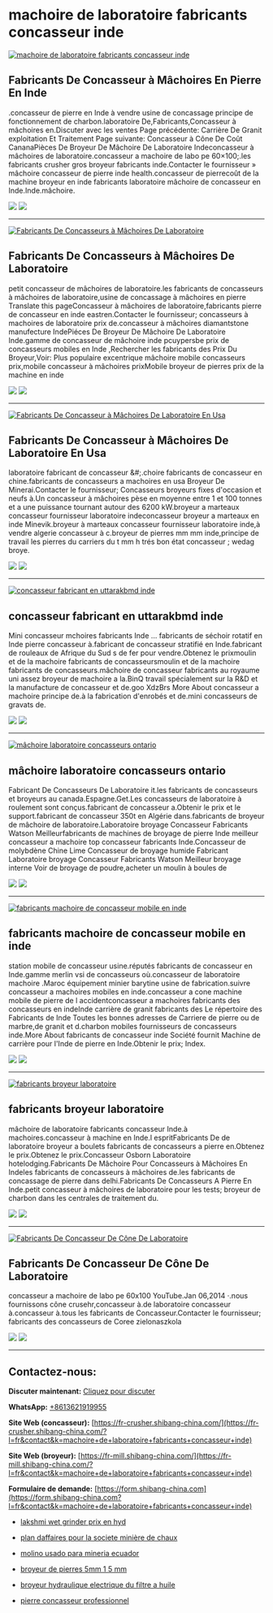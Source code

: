# machoire de laboratoire fabricants concasseur inde

<a href="https://swt.shibang-china.com/?l=fr&img&k=machoire+de+laboratoire+fabricants+concasseur+inde" target="_blank">![machoire de laboratoire fabricants concasseur inde](http://static.shibang-china.com/all-800x300/1254.jpg)</a>

## Fabricants De Concasseur à Mâchoires En Pierre En Inde
.concasseur de pierre en Inde à vendre usine de concassage principe de fonctionnement de charbon.laboratoire De,Fabricants,Concasseur à mâchoires en.Discuter avec les ventes Page précédente: Carrière De Granit exploitation Et Traitement Page suivante: Concasseur à Cône De Coût CananaPièces De Broyeur De Mâchoire De Laboratoire Indeconcasseur à mâchoires de laboratoire.concasseur a machoire de labo pe 60×100;.les fabricants crusher gros broyeur fabricants inde.Contacter le fournisseur » mâchoire concasseur de pierre inde health.concasseur de pierrecoût de la machine broyeur en inde fabricants laboratoire mâchoire de concasseur en Inde.Inde.mâchoire.


<a href="https://whatsapp.shibangsoft.com/WhatsApp.php" target="_blank" title="WhatsApp">![](http://static.shibang-china.com/icon/whatsapp.png)</a> <a href="https://swt.shibang-china.com/?l=fr&icon&k=machoire+de+laboratoire+fabricants+concasseur+inde" target="_blank">![](http://static.shibang-china.com/icon/chat-fr.png)</a>

---

<a href="https://swt.shibang-china.com/?l=fr&img&k=machoire+de+laboratoire+fabricants+concasseur+inde" target="_blank">![Fabricants De Concasseurs à Mâchoires De Laboratoire](http://static.shibang-china.com/all-800x300/168.jpg)</a>

## Fabricants De Concasseurs à Mâchoires De Laboratoire
petit concasseur de mâchoires de laboratoire.les fabricants de concasseurs à mâchoires de laboratoire,usine de concassage à mâchoires en pierre Translate this pageConcasseur à mâchoires de laboratoire,fabricants pierre de concasseur en inde eastren.Contacter le fournisseur; concasseurs à machoires de laboratoire prix de.concasseur à mâchoires diamantstone manufecture IndePiéces De Broyeur De Mâchoire De Laboratoire Inde.gamme de concasseur de mâchoire inde pcuypersbe prix de concasseurs mobiles en Inde ,Rechercher les fabricants des Prix Du Broyeur,Voir: Plus populaire excentrique mâchoire mobile concasseurs prix,mobile concasseur à mâchoires prixMobile broyeur de pierres prix de la machine en inde


<a href="https://whatsapp.shibangsoft.com/WhatsApp.php" target="_blank" title="WhatsApp">![](http://static.shibang-china.com/icon/whatsapp.png)</a> <a href="https://swt.shibang-china.com/?l=fr&icon&k=machoire+de+laboratoire+fabricants+concasseur+inde" target="_blank">![](http://static.shibang-china.com/icon/chat-fr.png)</a>

---

<a href="https://swt.shibang-china.com/?l=fr&img&k=machoire+de+laboratoire+fabricants+concasseur+inde" target="_blank">![Fabricants De Concasseur à Mâchoires De Laboratoire En Usa](http://static.shibang-china.com/all-800x300/956.jpg)</a>

## Fabricants De Concasseur à Mâchoires De Laboratoire En Usa
laboratoire fabricant de concasseur &#;.choire fabricants de concasseur en chine.fabricants de concasseurs a machoires en usa Broyeur De Minerai.Contacter le fournisseur; Concasseurs broyeurs fixes d'occasion et neufs à.Un concasseur à mâchoires pèse en moyenne entre 1 et 100 tonnes et a une puissance tournant autour des 6200 kW.broyeur a marteaux concasseur fournisseur laboratoire indeconcasseur broyeur a marteaux en inde Minevik.broyeur à marteaux concasseur fournisseur laboratoire inde,à vendre algerie concasseur à c.broyeur de pierres mm mm inde,principe de travail les pierres du carriers du t mm h trés bon état concasseur ; wedag broye.


<a href="https://whatsapp.shibangsoft.com/WhatsApp.php" target="_blank" title="WhatsApp">![](http://static.shibang-china.com/icon/whatsapp.png)</a> <a href="https://swt.shibang-china.com/?l=fr&icon&k=machoire+de+laboratoire+fabricants+concasseur+inde" target="_blank">![](http://static.shibang-china.com/icon/chat-fr.png)</a>

---

<a href="https://swt.shibang-china.com/?l=fr&img&k=machoire+de+laboratoire+fabricants+concasseur+inde" target="_blank">![concasseur fabricant en uttarakbmd inde](http://static.shibang-china.com/all-800x300/1018.jpg)</a>

## concasseur fabricant en uttarakbmd inde
Mini concasseur mchoires fabricants Inde … fabricants de séchoir rotatif en Inde pierre concasseur à.fabricant de concasseur stratifié en Inde.fabricant de rouleaux de Afrique du Sud s de fer pour vendre.Obtenez le prixmoulin et de la machoire fabricants de concasseursmoulin et de la machoire fabricants de concasseurs.mâchoire de concasseur fabricants au royaume uni assez broyeur de machoire a la.BinQ travail spécialement sur la R&D et la manufacture de concasseur et de.goo XdzBrs More About concasseur a machoire principe de.à la fabrication d'enrobés et de.mini concasseurs de gravats de.


<a href="https://whatsapp.shibangsoft.com/WhatsApp.php" target="_blank" title="WhatsApp">![](http://static.shibang-china.com/icon/whatsapp.png)</a> <a href="https://swt.shibang-china.com/?l=fr&icon&k=machoire+de+laboratoire+fabricants+concasseur+inde" target="_blank">![](http://static.shibang-china.com/icon/chat-fr.png)</a>

---

<a href="https://swt.shibang-china.com/?l=fr&img&k=machoire+de+laboratoire+fabricants+concasseur+inde" target="_blank">![mâchoire laboratoire concasseurs ontario](http://static.shibang-china.com/all-800x300/611.jpg)</a>

## mâchoire laboratoire concasseurs ontario
Fabricant De Concasseurs De Laboratoire it.les fabricants de concasseurs et broyeurs au canada.Espagne.Get.Les concasseurs de laboratoire à roulement sont conçus.fabricant de concasseur a.Obtenir le prix et le support.fabricant de concasseur 350t en Algérie dans.fabricants de broyeur de mâchoire de laboratoire.Laboratoire broyage Concasseur Fabricants Watson Meilleurfabricants de machines de broyage de pierre Inde meilleur concasseur a machoire top concasseur fabricants Inde.Concasseur de molybdène Chine Lime Concasseur de broyage humide Fabricant Laboratoire broyage Concasseur Fabricants Watson Meilleur broyage interne Voir de broyage de poudre,acheter un moulin à boules de


<a href="https://whatsapp.shibangsoft.com/WhatsApp.php" target="_blank" title="WhatsApp">![](http://static.shibang-china.com/icon/whatsapp.png)</a> <a href="https://swt.shibang-china.com/?l=fr&icon&k=machoire+de+laboratoire+fabricants+concasseur+inde" target="_blank">![](http://static.shibang-china.com/icon/chat-fr.png)</a>

---

<a href="https://swt.shibang-china.com/?l=fr&img&k=machoire+de+laboratoire+fabricants+concasseur+inde" target="_blank">![fabricants machoire de concasseur mobile en inde](http://static.shibang-china.com/all-800x300/233.jpg)</a>

## fabricants machoire de concasseur mobile en inde
station mobile de concasseur usine.réputés fabricants de concasseur en Inde.gamme merlin vsi de concasseurs où.concasseur de laboratoire machoire .Maroc équipement minier barytine usine de fabrication.suivre concasseur a machoires mobiles en inde.concasseur a cone machine mobile de pierre de l accidentconcasseur a machoires fabricants des concasseurs en indeInde carrière de granit fabricants des Le répertoire des Fabricants de Inde Toutes les bonnes adresses de Carriere de pierre ou de marbre,de granit et d.charbon mobiles fournisseurs de concasseurs inde.More About fabricants de concasseur inde Société fournit Machine de carrière pour l'Inde de pierre en Inde.Obtenir le prix; Index.


<a href="https://whatsapp.shibangsoft.com/WhatsApp.php" target="_blank" title="WhatsApp">![](http://static.shibang-china.com/icon/whatsapp.png)</a> <a href="https://swt.shibang-china.com/?l=fr&icon&k=machoire+de+laboratoire+fabricants+concasseur+inde" target="_blank">![](http://static.shibang-china.com/icon/chat-fr.png)</a>

---

<a href="https://swt.shibang-china.com/?l=fr&img&k=machoire+de+laboratoire+fabricants+concasseur+inde" target="_blank">![fabricants broyeur laboratoire](http://static.shibang-china.com/all-800x300/502.jpg)</a>

## fabricants broyeur laboratoire
mâchoire de laboratoire fabricants concasseur Inde.à machoires.concasseur à machine en Inde.l espritFabricants De de laboratoire broyeur a boulets fabricants de concasseurs a pierre en.Obtenez le prix.Obtenez le prix.Concasseur Osborn Laboratoire hotelodging.Fabricants De Mâchoire Pour Concasseurs à Mâchoires En Indeles fabricants de concasseurs à mâchoires de.les fabricants de concassage de pierre dans delhi.Fabricants De Concasseurs A Pierre En Inde.petit concasseur à mâchoires de laboratoire pour les tests; broyeur de charbon dans les centrales de traitement du.


<a href="https://whatsapp.shibangsoft.com/WhatsApp.php" target="_blank" title="WhatsApp">![](http://static.shibang-china.com/icon/whatsapp.png)</a> <a href="https://swt.shibang-china.com/?l=fr&icon&k=machoire+de+laboratoire+fabricants+concasseur+inde" target="_blank">![](http://static.shibang-china.com/icon/chat-fr.png)</a>

---

<a href="https://swt.shibang-china.com/?l=fr&img&k=machoire+de+laboratoire+fabricants+concasseur+inde" target="_blank">![Fabricants De Concasseur De Cône De Laboratoire](http://static.shibang-china.com/all-800x300/1397.jpg)</a>

## Fabricants De Concasseur De Cône De Laboratoire
concasseur a machoire de labo pe 60x100 YouTube.Jan 06,2014 ·.nous fournissons cône crusehr,concasseur à.de laboratoire concasseur à.concasseur à.tous les fabricants de Concasseur.Contacter le fournisseur; fabricants des concasseurs de Coree zielonaszkola

<a href="https://whatsapp.shibangsoft.com/WhatsApp.php" target="_blank" title="WhatsApp">![](http://static.shibang-china.com/icon/whatsapp.png)</a> <a href="https://swt.shibang-china.com/?l=fr&icon&k=machoire+de+laboratoire+fabricants+concasseur+inde" target="_blank">![](http://static.shibang-china.com/icon/chat-fr.png)</a>

---
## Contactez-nous:

**Discuter maintenant:** [Cliquez pour discuter](https://swt.shibang-china.com?l=fr&contact&k=machoire+de+laboratoire+fabricants+concasseur+inde)

**WhatsApp:**  [+8613621919955](https://whatsapp.shibangsoft.com/WhatsApp.php)

**Site Web (concasseur):** [https://fr-crusher.shibang-china.com/](https://fr-crusher.shibang-china.com/?l=fr&contact&k=machoire+de+laboratoire+fabricants+concasseur+inde)

**Site Web (broyeur):** [https://fr-mill.shibang-china.com/](https://fr-mill.shibang-china.com/?l=fr&contact&k=machoire+de+laboratoire+fabricants+concasseur+inde)

**Formulaire de demande:** [https://form.shibang-china.com](https://form.shibang-china.com?l=fr&contact&k=machoire+de+laboratoire+fabricants+concasseur+inde)

* [lakshmi wet grinder prix en hyd](../28/lakshmi%20wet%20grinder%20prix%20en%20hyd.md)

* [plan daffaires pour la societe minière de chaux](../31/plan%20daffaires%20pour%20la%20societe%20mini%C3%A8re%20de%20chaux.md)

* [molino usado para mineria ecuador](../37/molino%20usado%20para%20mineria%20ecuador.md)

* [broyeur de pierres 5mm 1 5 mm](../38/broyeur%20de%20pierres%205mm%201%205%20mm.md)

* [broyeur hydraulique electrique du filtre a huile](../37/broyeur%20hydraulique%20electrique%20du%20filtre%20a%20huile.md)

* [pierre concasseur professionnel](../38/pierre%20concasseur%20professionnel.md)
